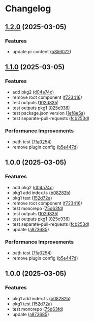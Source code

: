 # Changelog

## [1.2.0](https://github.com/sobird/actions-test/compare/pkg1@v1.1.0...pkg1@v1.2.0) (2025-03-05)


### Features

* update pr content ([b856072](https://github.com/sobird/actions-test/commit/b856072406f947b2b3689ce8e013a76d3edce3dd))

## [1.1.0](https://github.com/sobird/actions-test/compare/pkg1@v1.0.0...pkg1@v1.1.0) (2025-03-05)


### Features

* add pkg2 ([d04a74c](https://github.com/sobird/actions-test/commit/d04a74cfb49c4a37bf1820355fc87774030f78fc))
* remove root component ([f723416](https://github.com/sobird/actions-test/commit/f7234160a7242bcb43f733e38b172cd052b96570))
* test outputs ([102d835](https://github.com/sobird/actions-test/commit/102d83595ae6d5fd621a25687419fcdbf61bc6ca))
* test outputs pkg1 ([025c936](https://github.com/sobird/actions-test/commit/025c9362a820573af3a978da90cfa88cbfefffbf))
* test package.json version ([1ef8e5a](https://github.com/sobird/actions-test/commit/1ef8e5a738685d57be85efc10f7bbb697d8484c0))
* test separate-pull-requests ([fcb253d](https://github.com/sobird/actions-test/commit/fcb253d5d59ad40d54c8f4ca5c525adfc2451a55))


### Performance Improvements

* path test ([7fa0254](https://github.com/sobird/actions-test/commit/7fa0254a96eaa7b73856f695bfa7c8590027009c))
* remove plugin config ([b5e447d](https://github.com/sobird/actions-test/commit/b5e447d00d3fcb10128f3f25e606eda466d7e8ec))

## 1.0.0 (2025-03-05)


### Features

* add pkg2 ([d04a74c](https://github.com/sobird/actions-test/commit/d04a74cfb49c4a37bf1820355fc87774030f78fc))
* pkg1 add index.ts ([b08282b](https://github.com/sobird/actions-test/commit/b08282b64c911452e4dbff086ff600124d3db2e9))
* pkg1 test ([152d72a](https://github.com/sobird/actions-test/commit/152d72aa0078f036cbd53bac288de8ba431f56ad))
* remove root component ([f723416](https://github.com/sobird/actions-test/commit/f7234160a7242bcb43f733e38b172cd052b96570))
* test monorepo ([75d63fd](https://github.com/sobird/actions-test/commit/75d63fd383fcfd0567163b4f4ec43e1e67eaf297))
* test outputs ([102d835](https://github.com/sobird/actions-test/commit/102d83595ae6d5fd621a25687419fcdbf61bc6ca))
* test outputs pkg1 ([025c936](https://github.com/sobird/actions-test/commit/025c9362a820573af3a978da90cfa88cbfefffbf))
* test separate-pull-requests ([fcb253d](https://github.com/sobird/actions-test/commit/fcb253d5d59ad40d54c8f4ca5c525adfc2451a55))
* update ([a873685](https://github.com/sobird/actions-test/commit/a873685c9656281957f11e41a9d9ead41033b9ee))


### Performance Improvements

* path test ([7fa0254](https://github.com/sobird/actions-test/commit/7fa0254a96eaa7b73856f695bfa7c8590027009c))
* remove plugin config ([b5e447d](https://github.com/sobird/actions-test/commit/b5e447d00d3fcb10128f3f25e606eda466d7e8ec))

## 1.0.0 (2025-03-05)


### Features

* pkg1 add index.ts ([b08282b](https://github.com/sobird/actions-test/commit/b08282b64c911452e4dbff086ff600124d3db2e9))
* pkg1 test ([152d72a](https://github.com/sobird/actions-test/commit/152d72aa0078f036cbd53bac288de8ba431f56ad))
* test monorepo ([75d63fd](https://github.com/sobird/actions-test/commit/75d63fd383fcfd0567163b4f4ec43e1e67eaf297))
* update ([a873685](https://github.com/sobird/actions-test/commit/a873685c9656281957f11e41a9d9ead41033b9ee))
